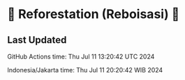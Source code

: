 
# 🌳 Reforestation (Reboisasi) 🌲

## Last Updated

GitHub Actions time: Thu Jul 11 13:20:42 UTC 2024

Indonesia/Jakarta time: Thu Jul 11 20:20:42 WIB 2024
